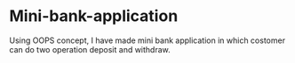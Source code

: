 # Mini-bank-application
Using OOPS concept, I have made mini bank application in which costomer can do two operation deposit and withdraw.
